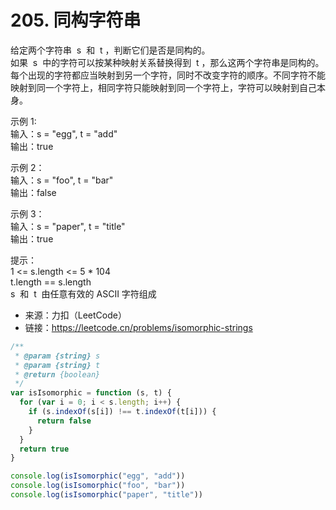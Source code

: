 # 205. 同构字符串

给定两个字符串  s  和  t ，判断它们是否是同构的。  
如果  s  中的字符可以按某种映射关系替换得到  t ，那么这两个字符串是同构的。  
每个出现的字符都应当映射到另一个字符，同时不改变字符的顺序。不同字符不能映射到同一个字符上，相同字符只能映射到同一个字符上，字符可以映射到自己本身。

示例 1:  
输入：s = "egg", t = "add"  
输出：true

示例 2：  
输入：s = "foo", t = "bar"  
输出：false

示例 3：  
输入：s = "paper", t = "title"  
输出：true

提示：  
1 <= s.length <= 5 \* 104  
t.length == s.length  
s  和  t  由任意有效的 ASCII 字符组成

- 来源：力扣（LeetCode）  
- 链接：https://leetcode.cn/problems/isomorphic-strings

```javascript
/**
 * @param {string} s
 * @param {string} t
 * @return {boolean}
 */
var isIsomorphic = function (s, t) {
  for (var i = 0; i < s.length; i++) {
    if (s.indexOf(s[i]) !== t.indexOf(t[i])) {
      return false
    }
  }
  return true
}

console.log(isIsomorphic("egg", "add"))
console.log(isIsomorphic("foo", "bar"))
console.log(isIsomorphic("paper", "title"))
```
